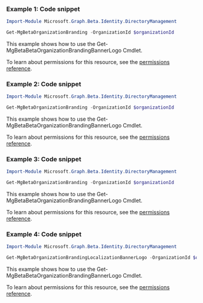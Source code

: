 ### Example 1: Code snippet

```powershellImport-Module Microsoft.Graph.Beta.Identity.DirectoryManagement

Get-MgBetaOrganizationBranding -OrganizationId $organizationId
```
This example shows how to use the Get-MgBetaBetaOrganizationBrandingBannerLogo Cmdlet.
To learn about permissions for this resource, see the [permissions reference](/graph/permissions-reference).

### Example 2: Code snippet

```powershellImport-Module Microsoft.Graph.Beta.Identity.DirectoryManagement

Get-MgBetaOrganizationBranding -OrganizationId $organizationId
```
This example shows how to use the Get-MgBetaBetaOrganizationBrandingBannerLogo Cmdlet.
To learn about permissions for this resource, see the [permissions reference](/graph/permissions-reference).

### Example 3: Code snippet

```powershellImport-Module Microsoft.Graph.Beta.Identity.DirectoryManagement

Get-MgBetaOrganizationBranding -OrganizationId $organizationId
```
This example shows how to use the Get-MgBetaBetaOrganizationBrandingBannerLogo Cmdlet.
To learn about permissions for this resource, see the [permissions reference](/graph/permissions-reference).

### Example 4: Code snippet

```powershellImport-Module Microsoft.Graph.Beta.Identity.DirectoryManagement

Get-MgBetaOrganizationBrandingLocalizationBannerLogo -OrganizationId $organizationId -OrganizationalBrandingLocalizationId $organizationalBrandingLocalizationId
```
This example shows how to use the Get-MgBetaBetaOrganizationBrandingBannerLogo Cmdlet.
To learn about permissions for this resource, see the [permissions reference](/graph/permissions-reference).

